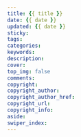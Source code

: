 ```yaml
---
title: {{ title }}
date: {{ date }}
updated: {{ date }}
sticky:
tags:
categories:
keywords:
description:
cover:
top_img: false
comments:
copyright:
copyright_author:
copyright_author_href:
copyright_url:
copyright_info:
aside:
swiper_index:
---
```

